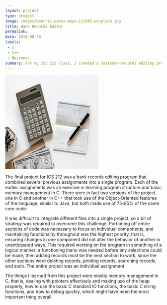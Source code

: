 ```yaml
---
layout: project
type: project
image: images/beatriz-perez-moya-111685-unsplash.jpg
title: Bank Records Editor
permalink:
date: 2018-08-30
labels:
 - C
 - C++
 - Business
summary: For my ICS 212 class, I created a customer-records editing program with a text interface and external storage capability.
---
```

<img class="banking" src="/images/rawpixel-602154-unsplash.jpg">

The final project for ICS 212 was a bank records editing program that combined several previous assignments into a single program. Each of the earlier assignments was an exercise in learning program structure and basic memory management in C. There were in fact two versions of the project, one in C and another in C++ that took use of the Object-Oriented features of the language, similar to Java, but both made use of 75-85% of the same core code.

It was difficult to integrate different files into a single project, so a bit of strategy was required to overcome this challenge. Portioning off entire sections of code was necessary to focus on individual components, and maintaining functionality throughout was the highest priority, that is, ensuring changes in one component did not alter the behavior of another in unanticipated ways. This required working on the program in something of a logical manner: a functioning menu was needed before any selections could be made, then adding records must be the next section to work, since the other sections were deleting records, printing records, searching records, and such. The entire project was an individual assignment.

The things I learned from this project were mostly memory management in C, that is, dealing with pointers effectively and making use of the heap properly, how to use the basic C standard IO functions, the basic C string functions, and how to debug quickly, which might have been the most important thing overall.
